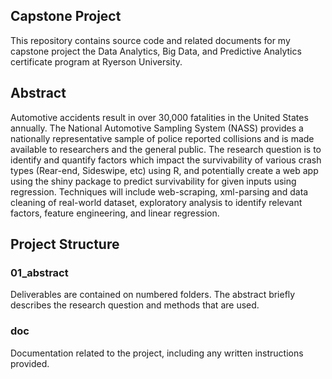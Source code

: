 Capstone Project
----------------

This repository contains source code and related documents for my capstone project the Data Analytics, Big Data, and Predictive Analytics certificate program at Ryerson University.

## Abstract  
Automotive accidents result in over 30,000 fatalities in the United States annually. The National Automotive Sampling System (NASS) provides a nationally representative sample of police reported collisions and is made available to researchers and the general public.
The research question is to identify and quantify factors which impact the survivability of various crash types (Rear-end, Sideswipe, etc) using R, and potentially create a web app using the shiny package to predict survivability for given inputs using regression.
Techniques will include web-scraping, xml-parsing and data cleaning of real-world dataset, exploratory analysis to identify relevant factors, feature engineering, and linear regression.

## Project Structure

### 01_abstract
Deliverables are contained on numbered folders.
The abstract briefly describes the research question and methods that are used.

### doc
Documentation related to the project, including any written instructions provided.

